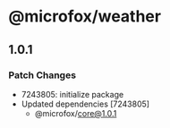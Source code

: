 # @microfox/weather

## 1.0.1

### Patch Changes

- 7243805: initialize package
- Updated dependencies [7243805]
  - @microfox/core@1.0.1
